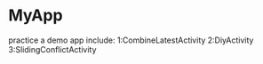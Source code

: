 # MyApp
practice
a demo app include:
1:CombineLatestActivity
2:DiyActivity
3:SlidingConflictActivity
